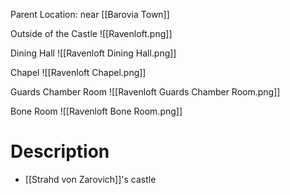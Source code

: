 Parent Location: near [[Barovia Town]]

Outside of the Castle
![[Ravenloft.png]]

Dining Hall
![[Ravenloft Dining Hall.png]]

Chapel
![[Ravenloft Chapel.png]]

Guards Chamber Room
![[Ravenloft Guards Chamber Room.png]]

Bone Room
![[Ravenloft Bone Room.png]]
# Description
* [[Strahd von Zarovich]]'s castle